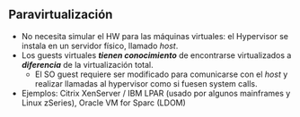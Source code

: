 ## Paravirtualización

* No necesita simular el HW para las máquinas virtuales: el Hypervisor se instala en un servidor físico, llamado _host_.
* Los guests virtuales _**tienen conocimiento**_ de encontrarse virtualizados a _**diferencia**_ de la virtualización total.
	* El SO guest requiere ser modificado para comunicarse con el _host_ y realizar llamadas al hypervisor como si fuesen system calls.
* Ejemplos: Citrix XenServer / IBM LPAR (usado por algunos mainframes y Linux zSeries), Oracle VM for Sparc (LDOM)
